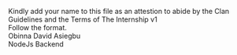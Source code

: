 
Kindly add your name to this file as an attestion to abide by the Clan Guidelines and the Terms of The Internship v1
<br/> Follow the format.<br/> 
Obinna David Asiegbu
<br/>
NodeJs Backend


